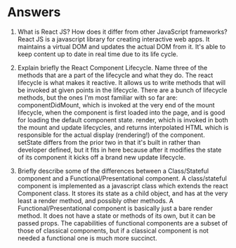 # Answers

1. What is React JS? How does it differ from other JavaScript frameworks?
React JS is a javascript library for creating interactive web apps.  It maintains a virtual DOM and updates the actual DOM from it.  It's able to keep content up to date in real time due to its life cycle.  

2. Explain briefly the React Component Lifecycle. Name three of the methods that are a part of the lifecycle and what they do.
The react lifecycle is what makes it reactive.  It allows us to write methods that will be invoked at given points in the lifecycle.  There are a bunch of lifecycle methods, but the ones I'm most familiar with so far are:
componentDidMount, which is invoked at the very end of the mount lifecycle, when the component is first loaded into the page, and is good for loading the default component state.
render, which is invoked in both the mount and update lifecycles, and returns interpolated HTML which is responsible for the actual display (rendering!) of the component.
setState differs from the prior two in that it's built in rather than developer defined, but it fits in here because after it modifies the state of its component it kicks off a brand new update lifecycle.  


3. Briefly describe some of the differences between a Class/Stateful component and a Functional/Presentational component.
A class/stateful component is implemented as a javascript class which extends the react Component class.  It stores its state as a child object, and has at the very least a render method, and possibly other methods.  A Functional/Presentational component is basically just a bare render method.  It does not have a state or methods of its own, but it can be passed props.  The capabilities of functional components are a subset of those of classical components, but if a classical component is not needed a functional one is much more succinct.  
